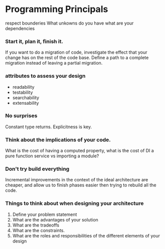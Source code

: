 # Programming Principals


respect bounderies
What unkowns do you have
what are your dependencies

### Start it, plan it, finish it.
If you want to do a migration of code, investigate the effect that your change has on the rest of the code base. Define a path to a complete migration instead of leaving a partial migration.


### attributes to assess your design
- readability
- testability
- searchability
- extensability

### No surprises
Constant type returns.
Explicitness is key.

### Think about the implications of your code.
What is the cost of having a computed property, what is the cost of DI a pure function service vs importing a module?

### Don't try build everything
Incremental improvements in the context of the ideal architecture are cheaper, and allow us to finish phases easier then trying to rebuild all the code.

### Things to think about when designing your architecture
1. Define your problem statement
2. What are the advantages of your solution
3. What are the tradeoffs
4. What are the constraints.
5. What are the roles and responsibilities of the different elements of your design
